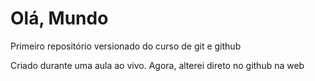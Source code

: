 # Olá, Mundo
 Primeiro repositório versionado do curso de git e github

 Criado durante uma aula ao vivo.
 Agora, alterei direto no github na web
